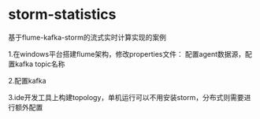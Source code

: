 # storm-statistics
基于flume-kafka-storm的流式实时计算实现的案例

1.在windows平台搭建flume架构，修改properties文件：
  配置agent数据源，配置kafka topic名称

2.配置kafka

3.ide开发工具上构建topology，单机运行可以不用安装storm，分布式则需要进行额外配置

